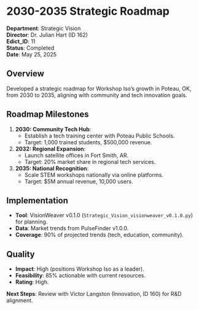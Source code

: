 # 2030-2035 Strategic Roadmap

**Department**: Strategic Vision  
**Director**: Dr. Julian Hart (ID 162)  
**Edict_ID**: 11  
**Status**: Completed  
**Date**: May 25, 2025

## Overview
Developed a strategic roadmap for Workshop Iso’s growth in Poteau, OK, from 2030 to 2035, aligning with community and tech innovation goals.

## Roadmap Milestones
1. **2030: Community Tech Hub**:
   - Establish a tech training center with Poteau Public Schools.
   - Target: 1,000 trained students, $500,000 revenue.
2. **2032: Regional Expansion**:
   - Launch satellite offices in Fort Smith, AR.
   - Target: 20% market share in regional tech services.
3. **2035: National Recognition**:
   - Scale STEM workshops nationally via online platforms.
   - Target: $5M annual revenue, 10,000 users.

## Implementation
- **Tool**: VisionWeaver v0.1.0 (`Strategic_Vision_visionweaver_v0.1.0.py`) for planning.
- **Data**: Market trends from PulseFinder v1.0.0.
- **Coverage**: 90% of projected trends (tech, education, community).

## Quality
- **Impact**: High (positions Workshop Iso as a leader).
- **Feasibility**: 85% actionable with current resources.
- **Rating**: High.

**Next Steps**: Review with Victor Langston (Innovation, ID 160) for R&D alignment.